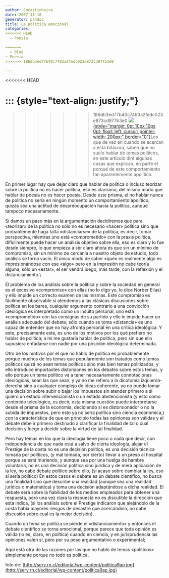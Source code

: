 ```yaml
---
author: Jmcastinheira
date: 2007-11-16
generator: pandoc
title: La política emocional
categories:
<<<<<<< HEAD
  - Poesía

=======
  - Blog
- Poesía
>>>>>>> 186db3ed77b40c7493a2fedc023e873cd977b3e0

---
```


<<<<<<< HEAD


::: {style="text-align: justify;"}
=======
>>>>>>> 186db3ed77b40c7493a2fedc023e873cd977b3e0
[![](http://serv.rn.cl/editorial/wp-content/politica9ap.jpg){style="margin: 0pt 10px 10px 0pt; float: left; cursor: pointer; width: 200px;"
border="0"}](http://serv.rn.cl/editorial/wp-content/politica9ap.jpg)Los
que de vez en cuando se acercan a esta bitácora, saben que no suelo
hablar de temas políticos, en este artículo diré algunas cosas que
explican, en parte el porqué de este comportamiento tan aparentemente
apolítico.

En primer lugar hay que dejar claro que hablar de política o incluso
teorizar sobre la política no es hacer política, eso es clarísimo, del
mismo modo que hablar de poesía no es hacer poesía. Desde este prisma,
el no hablar nunca de política no sería en ningún momento un
comportamiento apolítico; quizás sea una actitud de despreocupación
hacia la política, aunque tampoco necesariamente.

Si damos un paso más en la argumentación decidiremos que para «teorizar»
de la política no sólo no es necesario «hacer» política sino que
probablemente haga falta «distanciarse» de la política, es decir, tomar
perspectiva, mientras uno está «comprometido» con la praxis política,
difícilmente puede hacer un análisis objetivo sobre ella, eso es claro y
lo fue desde siempre, lo que empieza a ser claro ahora es que sin un
mínimo de compromiso, sin un mínimo de cercanía a nuestro objeto de
estudio, todo análisis se torna vacío. El único modo de saber «qué» es
realmente algo es impresionándose con ese «algo» pero en la impresión no
cabe teoría alguna, sólo un «estar», el ser vendrá luego, más tarde, con
la reflexión y el distanciamiento.\

El problema de los análisis sobre la política y sobre la sociedad en general es el excesivo «compromiso» con ellas (no lo digo yo, lo dice Norber Elías) y ello impide un correcto examen de las mismas. Este compromiso es fácilmente observable si atendemos a las clásicas discusiones sobre política en los bares, cualquier argumento contrario a una convicción ideológica es interpretado como un insulto personal, uno está «comprometido» con las consignas de su partido y ello le impide hacer un análisis adecuado del debate; sólo cuando se toma «distancia» es uno capaz de entender que no hay afronta personal en una crítica ideológica. Y este, precisamente este, es uno de los motivos por los qué prefiero no hablar de política; a mi me gustaría hablar de política, pero sin que ello supusiera enfadarse con nadie por una posición ideológica determinada.

Otro de los motivos por el que no hablo de política es probablemente porque muchos de los temas que popularmente son tratados como temas políticos quizá no sean temas políticos sino más bien temas politizados, y ello introduce importantes distorsiones en los debates sobre estos temas, y ello porque un tema político va a tener necesariamente connotaciones ideológicas, sean las que sean, y ya no me refiero a la dicotomía izquierda-derecha sino a cualquier complejo de ideas coherente, yo no puedo tomar una decisión sobre subir o bajar los impuestos sin atender primero a si quiero un estado intervencionista o un estado abstencionista (y esto como contenido teleológico, es decir, esta misma cuestión puede interpretarse desde el prisma de la economía, decidiendo si es distorsionador o no la subida de impuestos, pero esto ya no sería política sino ciencia económica,) con la característica de que en principio todas las opiniones son válidas y el debate debe ir primero destinado a clarificar la finalidad de tal o cual decisión y luego a decidir sobre la virtud de tal finalidad.

Pero hay temas en los que la ideología tiene poco o nada que decir, con independencia de que nada está a salvo de cierta ideología, alejar el Prestige de la costa no es una decisión política, es una decisión técnica tomada por políticos, (y mal tomada, por cierto) llevar a un preso al hospital porque se está muriendo, y aunque sea por una huelga de hambre voluntaria, no es una decisión política sino jurídica y de mera aplicación de la ley, no cabe debate político sobre ello, (si acaso sobre cambiar la ley, eso sí sería político) En estos casos el debate es un debate científico, no busca una finalidad sino que describe una realidad (aunque sea una realidad jurídica o matemática) y toma una decisión adaptándose a dicha realidad. El debate será sobre la fiabilidad de los medios empleados para obtener una respuesta, pero una vez clara la respuesta no es discutible la dirección que esta indica, (si los análisis sobre el Prestige indicaron que alejándolo de la costa había mayores riesgos de desastre que acercándolo, no cabe discusión sobre cual es la mejor decisión).

Cuando un tema se politiza se pierde el «distanciamiento» y entonces el debate científico se torna emocional, porque parece que toda opinión es válida (lo es, claro, en política) cuando en ciencia, y en jurisprudencia las opiniones valen sí, pero por su peso argumentativo o experimental;

Aquí está otra de las razones por las que no hablo de temas «políticos» simplemente porque no todo es política.

foto de: [http://serv.rn.cl/editorial/wp-content/politica9ap.jpg](http://serv.rn.cl/editorial/wp-content/politica9ap.jpg)
